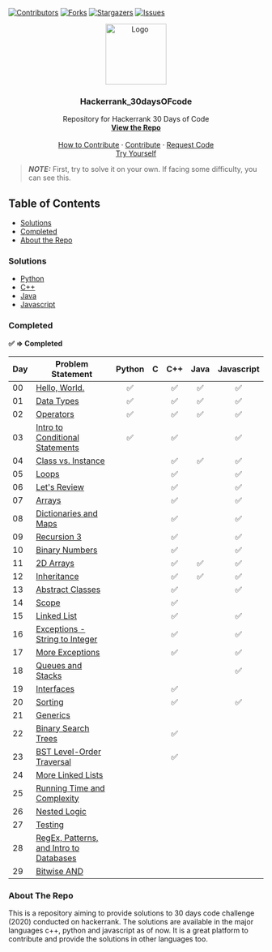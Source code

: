 [![Contributors][contributors-shield]][contributors-url]
[![Forks][forks-shield]][forks-url]
[![Stargazers][stars-shield]][stars-url]
[![Issues][issues-shield]][issues-url]

<p align="center">
  <a href=" https://www.hackerrank.com/domains/tutorials/30-days-of-code">
    <img src="https://alternative.me/media/256/hackerrank-icon-3ruwgb2qxxh1gxg6-c.png" alt="Logo" width="120" height="120">
  </a>

  <h3 align="center">Hackerrank_30daysOFcode</h3>

  <p align="center">
    Repository for Hackerrank 30 Days of Code
    <br />
    <a href="https://github.com/rahulsain3000/Hackerrank_30daysOFcode"><strong>View the Repo</strong></a>
    <br />
    <br />
    <a href="https://github.com/rahulsain3000/Hackerrank_30daysOFcode/blob/master/CONTRIBUTING.md">How to Contribute</a>
    ·
    <a href="https://github.com/rahulsain3000/Hackerrank_30daysOFcode/issues">Contribute</a>
    ·
    <a href="https://github.com/rahulsain3000/Hackerrank_30daysOFcode/issues">Request Code</a>
    <br/>
    <a href="https://www.hackerrank.com/domains/tutorials/30-days-of-code">Try Yourself</a>

  </p>
</p>

> **_NOTE:_** First, try to solve it on your own. If facing some difficulty, you can see this.

## Table of Contents

- [Solutions](#solutions)
- [Completed](#completed)
- [About the Repo](#about-the-repo)

### Solutions

- [Python](<https://github.com/rahulsain3000/Hackerrank_30daysOFcode/tree/master/30%20days%20of%20code(%20python)>)
- [C++](<https://github.com/rahulsain3000/Hackerrank_30daysOFcode/tree/master/30%20days%20of%20code(%20c%2B%2B)>)
- [Java](https://github.com/rahulsain3000/Hackerrank_30daysOFcode/tree/master/Hackerrank_30daysOFcode_in_JavaScript)
- [Javascript](https://github.com/rahulsain3000/Hackerrank_30daysOFcode/tree/master/Hackerrank_30daysOFcode_in_JavaScript)

### Completed

**:white_check_mark: ⇒ Completed**

| Day | Problem Statement                                                                                               | Python                              | C   | C++                                 | Java                                | Javascript                          |
| --- | --------------------------------------------------------------------------------------------------------------- | ----------------------------------- | --- | ----------------------------------- | ----------------------------------- | ----------------------------------- |
| 00  | [Hello, World.](https://www.hackerrank.com/challenges/30-hello-world/problem)                                   | <center>:white_check_mark:</center> |     | <center>:white_check_mark:</center> | <center>:white_check_mark:</center> | <center>:white_check_mark:</center> |
| 01  | [Data Types](https://www.hackerrank.com/challenges/30-data-types/problem)                                       | <center>:white_check_mark:</center> |     | <center>:white_check_mark:</center> | <center>:white_check_mark:</center> | <center>:white_check_mark:</center> |
| 02  | [Operators](https://www.hackerrank.com/challenges/30-operators/problem)                                         | <center>:white_check_mark:</center> |     | <center>:white_check_mark:</center> | <center>:white_check_mark:</center> | <center>:white_check_mark:</center> |
| 03  | [Intro to Conditional Statements]()                                                                             | <center>:white_check_mark:</center> |     | <center>:white_check_mark:</center> |                                     | <center>:white_check_mark:</center> |
| 04  | [Class vs. Instance](https://www.hackerrank.com/challenges/30-class-vs-instance/problem)                        |                                     |     | <center>:white_check_mark:</center> | <center>:white_check_mark:</center> | <center>:white_check_mark:</center> |
| 05  | [Loops](https://www.hackerrank.com/challenges/30-loops/problem)                                                 |                                     |     | <center>:white_check_mark:</center> |                                     | <center>:white_check_mark:</center> |
| 06  | [Let's Review](https://www.hackerrank.com/challenges/30-review-loop/problem)                                    |                                     |     | <center>:white_check_mark:</center> |                                     | <center>:white_check_mark:</center> |
| 07  | [Arrays](https://www.hackerrank.com/challenges/30-arrays/problem)                                               |                                     |     | <center>:white_check_mark:</center> |                                     | <center>:white_check_mark:</center> |
| 08  | [Dictionaries and Maps](https://www.hackerrank.com/challenges/30-dictionaries-and-maps/problem)                 |                                     |     | <center>:white_check_mark:</center> |                                     | <center>:white_check_mark:</center> |
| 09  | [Recursion 3](https://www.hackerrank.com/challenges/30-recursion/problem)                                       |                                     |     | <center>:white_check_mark:</center> |                                     | <center>:white_check_mark:</center> |
| 10  | [Binary Numbers](https://www.hackerrank.com/challenges/30-binary-numbers/problem)                               |                                     |     | <center>:white_check_mark:</center> |                                     | <center>:white_check_mark:</center> |
| 11  | [2D Arrays](https://www.hackerrank.com/challenges/30-2d-arrays/problem)                                         |                                     |     | <center>:white_check_mark:</center> | <center>:white_check_mark:</center> | <center>:white_check_mark:</center> |
| 12  | [Inheritance](https://www.hackerrank.com/challenges/30-inheritance/problem)                                     |                                     |     | <center>:white_check_mark:</center> | <center>:white_check_mark:</center> | <center>:white_check_mark:</center> |
| 13  | [Abstract Classes](https://www.hackerrank.com/challenges/30-abstract-classes/problem)                           |                                     |     | <center>:white_check_mark:</center> |                                     | <center>:white_check_mark:</center> |
| 14  | [Scope](https://www.hackerrank.com/challenges/30-scope/problem)                                                 |                                     |     | <center>:white_check_mark:</center> |                                     |                                     |
| 15  | [Linked List](https://www.hackerrank.com/challenges/30-linked-list/problem)                                     |                                     |     | <center>:white_check_mark:</center> |                                     | <center>:white_check_mark:</center> |
| 16  | [Exceptions - String to Integer](https://www.hackerrank.com/challenges/30-exceptions-string-to-integer/problem) |                                     |     | <center>:white_check_mark:</center> |                                     | <center>:white_check_mark:</center> |
| 17  | [More Exceptions](https://www.hackerrank.com/challenges/30-more-exceptions/problem)                             |                                     |     | <center>:white_check_mark:</center> |                                     | <center>:white_check_mark:</center> |
| 18  | [Queues and Stacks](https://www.hackerrank.com/challenges/30-queues-stacks/problem)                             |                                     |     |                                     |                                     | <center>:white_check_mark:</center> |
| 19  | [Interfaces](https://www.hackerrank.com/challenges/30-interfaces/problem)                                       |                                     |     | <center>:white_check_mark:</center> |                                     |                                     |
| 20  | [Sorting](https://www.hackerrank.com/challenges/30-sorting/problem)                                             |                                     |     | <center>:white_check_mark:</center> |                                     | <center>:white_check_mark:</center> |
| 21  | [Generics](https://www.hackerrank.com/challenges/30-generics/problem)                                           |                                     |     |                                     |                                     |                                     |
| 22  | [Binary Search Trees](https://www.hackerrank.com/challenges/30-binary-search-trees/problem)                     |                                     |     | <center>:white_check_mark:</center> |                                     |                                     |
| 23  | [BST Level-Order Traversal](https://www.hackerrank.com/challenges/30-binary-trees/problem)                      |                                     |     |         <center>:white_check_mark:</center>                            |                                     |                                     |
| 24  | [More Linked Lists](https://www.hackerrank.com/challenges/30-linked-list-deletion/problem)                      |                                     |     |                                     |                                     |                                     |
| 25  | [Running Time and Complexity](https://www.hackerrank.com/challenges/30-running-time-and-complexity/problem)     |                                     |     |                                     |                                     |                                     |
| 26  | [Nested Logic](https://www.hackerrank.com/challenges/30-nested-logic/problem)                                   |                                     |     |                                     |                                     |                                     |
| 27  | [Testing](https://www.hackerrank.com/challenges/30-testing/problem)                                             |                                     |     |                                     |                                     |                                     |
| 28  | [RegEx, Patterns, and Intro to Databases](https://www.hackerrank.com/challenges/30-regex-patterns/problem)      |                                     |     |                                     |                                     |                                     |
| 29  | [Bitwise AND](https://www.hackerrank.com/challenges/30-bitwise-and/problem)                                     |                                     |     |                                     |                                     |                                     |

### About The Repo

This is a repository aiming to provide solutions to 30 days code challenge (2020) conducted on hackerrank. The solutions are available in the major languages c++, python and javascript as of now. It is a great platform to contribute and provide the solutions in other languages too.

[contributors-shield]: https://img.shields.io/github/contributors/rahulsain3000/Hackerrank_30daysOFcode?style=flat-square
[contributors-url]: https://github.com/rahulsain3000/Hackerrank_30daysOFcode/graphs/contributors
[forks-shield]: https://img.shields.io/github/forks/rahulsain3000/Hackerrank_30daysOFcode?style=flat-square
[forks-url]: https://github.com/rahulsain3000/Hackerrank_30daysOFcode/network/members
[stars-shield]: https://img.shields.io/github/stars/rahulsain3000/Hackerrank_30daysOFcode?color=red&style=flat-square
[stars-url]: https://github.com/rahulsain3000/Hackerrank_30daysOFcode/stargazers
[issues-shield]: https://img.shields.io/github/issues/rahulsain3000/Hackerrank_30daysOFcode?color=orange&style=flat-square
[issues-url]: https://github.com/rahulsain3000/Hackerrank_30daysOFcode/issues
